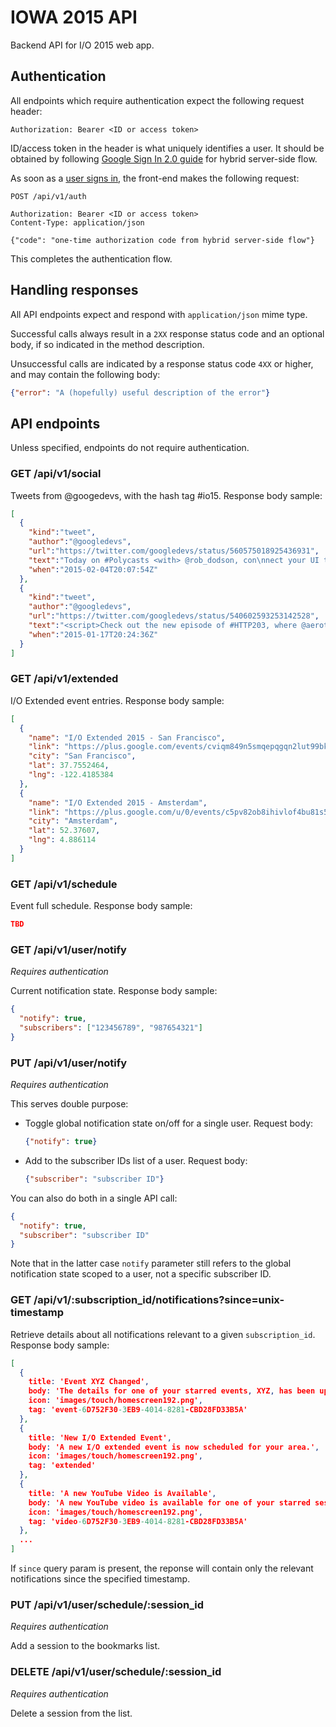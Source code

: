 # IOWA 2015 API

Backend API for I/O 2015 web app.


## Authentication

All endpoints which require authentication expect the following request header:

```
Authorization: Bearer <ID or access token>
```

ID/access token in the header is what uniquely identifies a user.
It should be obtained by following [Google Sign In 2.0 guide][signin-guide]
for hybrid server-side flow.

As soon as a [user signs in][sign-in-the-user], the front-end makes the following request:

```
POST /api/v1/auth

Authorization: Bearer <ID or access token>
Content-Type: application/json

{"code": "one-time authorization code from hybrid server-side flow"}
```

This completes the authentication flow.


## Handling responses

All API endpoints expect and respond with `application/json` mime type.

Successful calls always result in a `2XX` response status code and an optional body,
if so indicated in the method description.

Unsuccessful calls are indicated by a response status code `4XX` or higher,
and may contain the following body:

```json
{"error": "A (hopefully) useful description of the error"}
```


## API endpoints

Unless specified, endpoints do not require authentication.


### GET /api/v1/social

Tweets from @googedevs, with the hash tag #io15. Response body sample:

```json
[
  {
    "kind":"tweet",
    "author":"@googledevs",
    "url":"https://twitter.com/googledevs/status/560575018925436931",
    "text":"Today on #Polycasts <with> @rob_dodson, con\nnect your UI to data...\nautomagically! https://t.co/0z0gUsWB2G",
    "when":"2015-02-04T20:07:54Z"
  },
  {
    "kind":"tweet",
    "author":"@googledevs",
    "url":"https://twitter.com/googledevs/status/540602593253142528",
    "text":"<script>Check out the new episode of #HTTP203, where @aerotwist & @jaffathecake talk about the horrors of font downloading. http://example.com",
    "when":"2015-01-17T20:24:36Z"
  }
]
```


### GET /api/v1/extended

I/O Extended event entries. Response body sample:

```json
[
  {
    "name": "I/O Extended 2015 - San Francisco",
    "link": "https://plus.google.com/events/cviqm849n5smqepqgqn2lut99bk",
    "city": "San Francisco",
    "lat": 37.7552464,
    "lng": -122.4185384
  },
  {
    "name": "I/O Extended 2015 - Amsterdam",
    "link": "https://plus.google.com/u/0/events/c5pv82ob8ihivlof4bu81s5f64c?e=-RedirectToSandbox",
    "city": "Amsterdam",
    "lat": 52.37607,
    "lng": 4.886114
  }
]

```


### GET /api/v1/schedule

Event full schedule. Response body sample:

```json
TBD
```


### GET /api/v1/user/notify

*Requires authentication*

Current notification state. Response body sample:

```json
{
  "notify": true,
  "subscribers": ["123456789", "987654321"]
}
```


### PUT /api/v1/user/notify

*Requires authentication*

This serves double purpose:

* Toggle global notification state on/off for a single user.
  Request body:

  ```json
  {"notify": true}
  ```

* Add to the subscriber IDs list of a user.
  Request body:

  ```json
  {"subscriber": "subscriber ID"}
  ```

You can also do both in a single API call:

```json
{
  "notify": true,
  "subscriber": "subscriber ID"
}
```

Note that in the latter case `notify` parameter still refers to
the global notification state scoped to a user, not a specific subscriber ID.


### GET /api/v1/:subscription_id/notifications?since=unix-timestamp

Retrieve details about all notifications relevant to a given `subscription_id`. Response body sample:

```json
[
  {
    title: 'Event XYZ Changed',
    body: 'The details for one of your starred events, XYZ, has been updated.',
    icon: 'images/touch/homescreen192.png',
    tag: 'event-6D752F30-3EB9-4014-8281-CBD28FD33B5A'
  },
  {
    title: 'New I/O Extended Event',
    body: 'A new I/O extended event is now scheduled for your area.',
    icon: 'images/touch/homescreen192.png',
    tag: 'extended'
  },
  {
    title: 'A new YouTube Video is Available',
    body: 'A new YouTube video is available for one of your starred sessions.',
    icon: 'images/touch/homescreen192.png',
    tag: 'video-6D752F30-3EB9-4014-8281-CBD28FD33B5A'
  },
  ...
]
```

If `since` query param is present, the reponse will contain only the relevant notifications
since the specified timestamp.


### PUT /api/v1/user/schedule/:session_id

*Requires authentication*

Add a session to the bookmarks list.


### DELETE /api/v1/user/schedule/:session_id

*Requires authentication*

Delete a session from the list.


[signin-guide]: https://developers.google.com/identity/sign-in/web/server-side-flow
[sign-in-the-user]: https://developers.google.com/identity/sign-in/web/server-side-flow#step_5_sign_in_the_user
